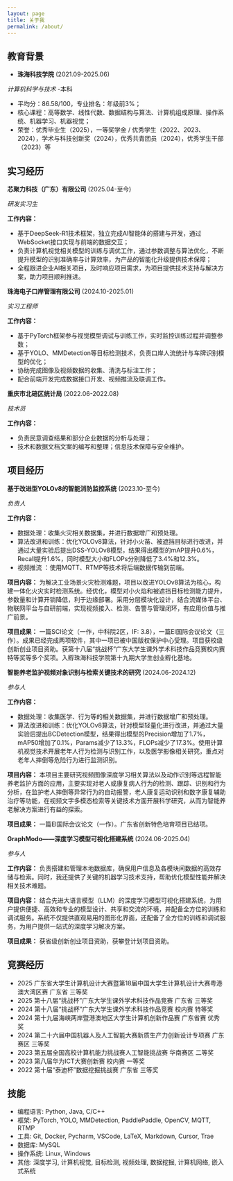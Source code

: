 ```yaml
---
layout: page
title: 关于我
permalink: /about/
---
```


## 教育背景
- **珠海科技学院** (2021.09-2025.06)

*计算机科学与技术*    -本科

- 平均分：86.58/100，专业排名：年级前3%；
- 核心课程：高等数学、线性代数、数据结构与算法、计算机组成原理、操作系统、机器学习、机器视觉；
- 荣誉：优秀毕业生（2025），一等奖学金 / 优秀学生（2022、2023、2024），学术与科技创新奖（2024），优秀共青团员（2024），优秀学生干部（2023）等

## 实习经历
**芯聚力科技（广东）有限公司** (2025.04-至今)

*研发实习生*

**工作内容：**
- 基于DeepSeek-R1技术框架，独立完成AI智能体的搭建与开发，通过WebSocket接口实现与前端的数据交互；
- 负责计算机视觉相关模型的训练与调优工作，通过参数调整与算法优化，不断提升模型的识别准确率与计算效率，为产品的智能化升级提供技术保障；
- 全程跟进企业AI相关项目，及时响应项目需求，为项目提供技术支持与解决方案，助力项目顺利推进。

<!-- &nbsp; -->

**珠海电子口岸管理有限公司** (2024.10-2025.01)

*实习工程师*

**工作内容：**

- 基于PyTorch框架参与视觉模型调试与训练工作，实时监控训练过程并调整参数；
- 基于YOLO、MMDetection等目标检测技术，负责口岸人流统计与车牌识别模型的优化；
- 协助完成图像及视频数据的收集、清洗与标注工作；
- 配合前端开发完成数据接口开发、视频推流及联调工作。

<!-- &nbsp; -->

**重庆市北碚区统计局** (2022.06-2022.08)

*技术员*

**工作内容：**

- 负责民意调查结果和部分企业数据的分析与处理；
- 技术和数据文档文案的编写和整理；信息技术保障与安全维护。


## 项目经历
**基于改进型YOLOv8的智能消防监控系统** (2023.10-至今)

*负责人*

**工作内容：**
- 数据处理：收集火灾相关数据集，并进行数据增广和预处理。
- 算法改进和训练：优化YOLOv8算法，针对小火苗、被遮挡目标进行改进，并通过大量实验后提出DSS-YOLOv8模型，结果得出模型的mAP提升0.6%，Recall提升1.6%，同时模型大小和FLOPs分别降低了3.4%和12.3%。
- 视频推流 ：使用MQTT、RTMP等技术将后端数据传输到前端。

**项目内容：**
为解决工业场景火灾检测难题，项目以改进YOLOv8算法为核心，构建一体化火灾实时检测系统。经优化，模型对小火焰和被遮挡目标检测能力提升，参数量和计算开销降低，利于边缘部署。采用分层模块化设计，结合流媒体平台、物联网平台与自研前端，实现视频接入、检测、告警与管理闭环，有应用价值与推广前景。

**项目成果：**
一篇SCI论文（一作，中科院2区，IF: 3.8），一篇EI国际会议论文（三作）。成果已经完成两项软件，其中一项已被中国版权保护中心受理。项目获校级创新创业项目资助。获第十八届“挑战杯”广东大学生课外学术科技作品竞赛校内赛特等奖等多个奖项。入孵珠海科技学院第十九期大学生创业孵化基地。


**智能养老监护视频对象识别与检索关键技术的研究** (2024.06-2024.12)

*参与人*

**工作内容：**
- 数据处理：收集医学、行为等的相关数据集，并进行数据增广和预处理。
- 算法改进和训练：优化YOLOv8算法，针对模型轻量化进行改进，并通过大量实验后提出BCDetection模型，结果得出模型的Precision增加了1.7%，mAP50增加了0.1%，Params减少了13.3%，FLOPs减少了17.3%。使用计算机视觉技术开展老年人行为检测与识别工作，以及医学影像相关研究，重点对老年人摔倒等危险行为进行监测识别。

**项目内容：**
本项目主要研究视频图像深度学习相关算法以及动作识别等远程智能养老监护方面的应用，主要实现对老人或康复病人行为的检测、跟踪、识别和行为分析，在监护老人摔倒等异常行为的自动报警，老人康复运动识别和数字康复辅助治疗等功能，在视频文字多模态检索等关键技术方面开展科学研究，从而为智能养老解决方案进行有益的探索。

**项目成果：**
一篇EI国际会议论文（一作）。广东省创新特色培育项目已结项。


**GraphModo——深度学习模型可视化搭建系统** (2024.06-2025.04)

*参与人*

**工作内容：**
负责搭建和管理本地数据库，确保用户信息及各模块间数据的高效存储与检索。同时，我还提供了关键的机器学习技术支持，帮助优化模型性能并解决相关技术难题。

**项目内容：**
结合先进大语言模型（LLM）的深度学习模型可视化搭建系统，为用户提供便捷、高效和专业的模型设计、共享和交流的环境，并配备全方位的训练和调试服务。系统不仅提供直观易用的图形化界面，还配备了全方位的训练和调试服务，为用户提供一站式的深度学习解决方案。

**项目成果：**
获省级创新创业项目资助，获攀登计划项目资助。


## 竞赛经历
- 2025 广东省大学生计算机设计大赛暨第18届中国大学生计算机设计大赛粤港澳大湾区赛 广东省 三等奖
- 2025 第十八届“挑战杯”广东大学生课外学术科技作品竞赛 广东省 三等奖
- 2024 第十八届“挑战杯”广东大学生课外学术科技作品竞赛 校内赛 特等奖
- 2024 第十九届海峡两岸暨港澳地区大学生计算机创新作品赛 广东省赛 优秀奖
- 2024 第二十六届中国机器人及人工智能大赛新质生产力创新设计专项赛 广东赛区 三等奖
- 2023 第五届全国高校计算机能力挑战赛人工智能挑战赛 华南赛区 二等奖
- 2023 第八届华为ICT大赛创新赛 校内赛 一等奖
- 2022 第十届“泰迪杯”数据挖掘挑战赛 广东省 三等奖

## 技能
- 编程语言: Python, Java, C/C++
- 框架: PyTorch, YOLO, MMDetection, PaddlePaddle, OpenCV, MQTT, RTMP
- 工具: Git, Docker, Pycharm, VSCode, LaTeX, Markdown, Cursor, Trae
- 数据库: MySQL
- 操作系统: Linux, Windows
- 其他: 深度学习, 计算机视觉, 目标检测, 视频处理, 数据挖掘, 计算机网络, 嵌入式系统



<!-- This is the base Jekyll theme. You can find out more info about customizing your Jekyll theme, as well as basic Jekyll usage documentation at [jekyllrb.com](http://jekyllrb.com/)

You can find the source code for this Jekyll theme at: [github.com/ashutosh2k12/hcz-jekyll-blog](https://github.com/ashutosh2k12/hcz-jekyll-blog)

You can find the source code for Jekyll at [github.com/jekyll/jekyll](https://github.com/jekyll/jekyll) -->
